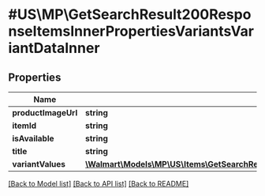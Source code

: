 # #US\MP\GetSearchResult200ResponseItemsInnerPropertiesVariantsVariantDataInner

## Properties

Name | Type | Description | Notes
------------ | ------------- | ------------- | -------------
**productImageUrl** | **string** |  | [optional]
**itemId** | **string** |  | [optional]
**isAvailable** | **string** |  | [optional]
**title** | **string** |  | [optional]
**variantValues** | [**\Walmart\Models\MP\US\Items\GetSearchResult200ResponseItemsInnerPropertiesVariantsVariantDataInnerVariantValuesInner[]**](GetSearchResult200ResponseItemsInnerPropertiesVariantsVariantDataInnerVariantValuesInner.md) |  | [optional]


[[Back to Model list]](../) [[Back to API list]](../../Api/US/MP) [[Back to README]](../../README.md)
